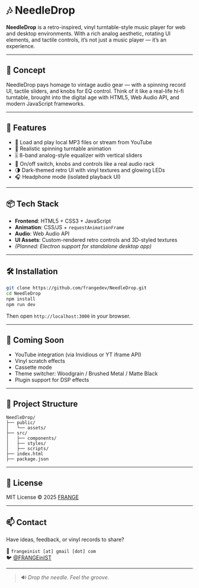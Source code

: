 # 🎶 NeedleDrop

**NeedleDrop** is a retro-inspired, vinyl turntable-style music player for web and desktop environments. With a rich analog aesthetic, rotating UI elements, and tactile controls, it’s not just a music player — it’s an experience.

---

## 🧠 Concept

NeedleDrop pays homage to vintage audio gear — with a spinning record UI, tactile sliders, and knobs for EQ control. Think of it like a real-life hi-fi turntable, brought into the digital age with HTML5, Web Audio API, and modern JavaScript frameworks.

---

## 🚀 Features

- 🎵 Load and play local MP3 files or stream from YouTube
- 🔄 Realistic spinning turntable animation
- 🎚️ 8-band analog-style equalizer with vertical sliders
- 🧲 On/off switch, knobs and controls like a real audio rack
- 🌗 Dark-themed retro UI with vinyl textures and glowing LEDs
- 🎧 Headphone mode (isolated playback UI)

---

## 📦 Tech Stack

- **Frontend**: HTML5 + CSS3 + JavaScript
- **Animation**: CSS/JS + `requestAnimationFrame`
- **Audio**: Web Audio API
- **UI Assets**: Custom-rendered retro controls and 3D-styled textures
- *(Planned: Electron support for standalone desktop app)*

---

## 🛠️ Installation

```bash
git clone https://github.com/frangedev/NeedleDrop.git
cd NeedleDrop
npm install
npm run dev
```

Then open `http://localhost:3000` in your browser.

---

## 🧩 Coming Soon

- YouTube integration (via Invidious or YT iframe API)
- Vinyl scratch effects
- Cassette mode
- Theme switcher: Woodgrain / Brushed Metal / Matte Black
- Plugin support for DSP effects

---

## 📁 Project Structure

```
NeedleDrop/
├── public/
│   └── assets/
├── src/
│   ├── components/
│   ├── styles/
│   ├── scripts/
├── index.html
├── package.json
```

---

## 📜 License

MIT License © 2025 [FRANGE](https://github.com/frangedev)

---

## 📫 Contact

Have ideas, feedback, or vinyl records to share?

📧 `frangeinist [at] gmail [dot] com`  
🐦 [@FRANGEinIST](https://x.com/frangeinist)

---

> 🔊 *Drop the needle. Feel the groove.*
